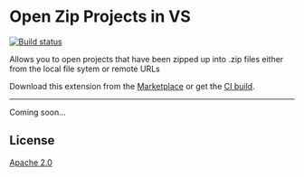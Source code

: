 # Open Zip Projects in VS

[![Build status](https://ci.appveyor.com/api/projects/status/j108ft197q68pun9?svg=true)](https://ci.appveyor.com/project/madskristensen/openzipproject)

Allows you to open projects that have been zipped up into .zip files either from the local file sytem or remote URLs

Download this extension from the [Marketplace](https://marketplace.visualstudio.com/items?itemName=MadsKristensen.OpenZipProject)
or get the [CI build](https://www.vsixgallery.com/extension/75295161-4c91-4eea-85e5-4c01f831e831).

-----------------------------------------

Coming soon...

## License
[Apache 2.0](LICENSE)
